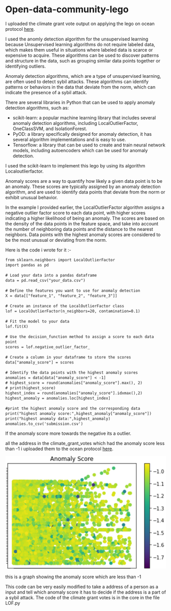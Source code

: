 # Open-data-community-lego
I uploaded the climate grant vote output on applying the lego on ocean protocol [here](https://market.oceanprotocol.com/asset/did:op:a848ce4806833402651429ab4c6ea79aa940458fbfa26a5bb1c52e0ce600ffc1).


I used the anomly detection algorithm for the unsupervised learning because Unsupervised learning algorithms do not require labeled data, which makes them useful in situations where labeled data is scarce or expensive to acquire. These algorithms can be used to discover patterns and structure in the data, such as grouping similar data points together or identifying outliers.

Anomaly detection algorithms, which are a type of unsupervised learning, are often used to detect sybil attacks. These algorithms can identify patterns or behaviors in the data that deviate from the norm, which can indicate the presence of a sybil attack.

There are several libraries in Python that can be used to apply anomaly detection algorithms, such as:

- scikit-learn: a popular machine learning library that includes several anomaly detection algorithms, including LocalOutlierFactor, OneClassSVM, and IsolationForest.
- PyOD: a library specifically designed for anomaly detection, it has several algorithm implementations and is easy to use.
- Tensorflow: a library that can be used to create and train neural network models, including autoencoders which can be used for anomaly detection.

I used the scikit-learn to implement this lego by using its algorithm Localoutlierfactor.

Anomaly scores are a way to quantify how likely a given data point is to be an anomaly. These scores are typically assigned by an anomaly detection algorithm, and are used to identify data points that deviate from the norm or exhibit unusual behavior.

In the example I provided earlier, the LocalOutlierFactor algorithm assigns a negative outlier factor score to each data point, with higher scores indicating a higher likelihood of being an anomaly. The scores are based on the density of the data points in the feature space, and take into account the number of neighboring data points and the distance to the nearest neighbors. Data points with the highest anomaly scores are considered to be the most unusual or deviating from the norm.

Here is the code i wrote for it :-

```
from sklearn.neighbors import LocalOutlierFactor
import pandas as pd

# Load your data into a pandas dataframe
data = pd.read_csv("your_data.csv")

# Define the features you want to use for anomaly detection
X = data[["feature_1", "feature_2", "feature_3"]]

# Create an instance of the LocalOutlierFactor class
lof = LocalOutlierFactor(n_neighbors=20, contamination=0.1)

# Fit the model to your data
lof.fit(X)

# Use the decision_function method to assign a score to each data point
scores = lof.negative_outlier_factor_

# Create a column in your dataframe to store the scores
data["anomaly_score"] = scores

# Identify the data points with the highest anomaly scores
anomalies = data[data["anomaly_score"] < -1]
# highest_score = round(anomalies["anomaly_score"].max(), 2)
# print(highest_score)
highest_index = round(anomalies["anomaly_score"].idxmax(),2)
highest_anomaly = anomalies.loc[highest_index]

#print the highest anomaly score and the corresponding data
print("highest anomaly score:",highest_anomaly["anomaly_score"])
print("highest anomaly data:",highest_anomaly)
anomalies.to_csv('submission.csv')
```
If the anomaly score more towards the negative its a outlier.

all the address in the climate_grant_votes which had the anomaly score less than -1 i uploaded them to the ocean protocol [here](https://market.oceanprotocol.com/asset/did:op:a848ce4806833402651429ab4c6ea79aa940458fbfa26a5bb1c52e0ce600ffc1).

![This is an image](images/anomaly_score.png)

this is a graph showing the anomaly score which are less than -1




This code can be very easily modified to take a address of a person as a input and tell which anomaly score it has to decide if the address is a part of a sybil attack.
The code of the climate grant votes is in the core in the file LOF.py
